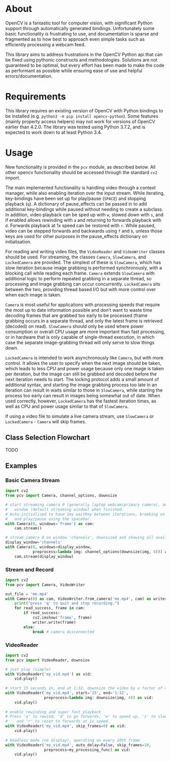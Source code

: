 # About
OpenCV is a fantastic tool for computer vision, with significant Python support
through automatically generated bindings. Unfortunately some basic functionality
is frustrating to use, and documentation is sparse and fragmented as to how best to
approach even simple tasks such as efficiently processing a webcam feed.

This library aims to address frustrations in the OpenCV Python api that can be
fixed using pythonic constructs and methodologies. Solutions are not guaranteed to
be optimal, but every effort has been made to make the code as performant as
possible while ensuring ease of use and helpful errors/documentation.

# Requirements
This library requires an existing version of OpenCV with Python bindings to be 
installed (e.g. `python3 -m pip install opencv-python`). Some features (mainly
property access helpers) may not work for versions of OpenCV earlier than 4.2.0. 
The library was tested using Python 3.7.2, and is expected to work down to at least
Python 3.4.

# Usage
New functionality is provided in the `pcv` module, as described below. All other 
opencv functionality should be accessed through the standard `cv2` import.

The main implemented functionality is handling video through a context manager, 
while also enabling iteration over the input stream. While iterating, key-bindings
have been set up for play/pause (`SPACE`) and stopping playback (`q`). A dictionary
of pause_effects can be passed in to add additional key-bindings while paused without
needing to create a subclass. In addition, video playback can be sped up with `w`,
slowed down with `s`, and if enabled allows rewinding with `a` and returning to
forwards playback with `d`. Forwards playback at 1x speed can be restored with `r`.
While paused, video can be stepped forwards and backwards using `f` and `b`, unless
those keys are used for other purposes in the pause_effects dictionary on initialisation.

For reading and writing video files, the `VideoReader` and `VideoWriter` classes should 
be used. For streaming, the classes `Camera`, `SlowCamera`, and `LockedCamera` are 
provided. The simplest of these is `SlowCamera`, which has slow iteration because image
grabbing is performed synchronously, with a blocking call while reading each frame. 
`Camera` extends `SlowCamera` with additional logic to perform repeated grabbing in a
separate thread, so processing and image grabbing can occur concurrently. `LockedCamera`
sits between the two, providing thread based I/O but with more control over when each 
image is taken.

`Camera` is most useful for applications with processing speeds that require the most
up to date information possible and don't want to waste time decoding frames that are
grabbed too early to be processed (frame grabbing occurs in a separate thread, and only
the latest frame is retrieved (decoded) on read). `SlowCamera` should only be used where
power consumption or overall CPU usage are more important than fast processing, or in
hardware that is only capable of single-thread execution, in which case the
separate image-grabbing thread will only serve to slow things down.

`LockedCamera` is intended to work asynchronously like `Camera`, but with more control.
It allows the user to specify when the next image should be taken, which leads to less
CPU and power usage because only one image is taken per iteration, but the image can
still be grabbed and decoded before the next iteration needs to start. The locking 
protocol adds a small amount of additional syntax, and starting the image
grabbing process too late in an iteration can result in waits similar to those in
`SlowCamera`, while starting the process too early can result in images being somewhat
out of date. When used correctly, however, `LockedCamera` has the fastest iteration
times, as well as CPU and power usage similar to that of `SlowCamera`.

If using a video file to simulate a live camera stream, use `SlowCamera` or 
`LockedCamera` - `Camera` will skip frames.

## Class Selection Flowchart
TODO

## Examples
### Basic Camera Stream
```python
import cv2
from pcv import Camera, channel_options, downsize

# start streaming camera 0 (generally laptop webcam/primary camera), and destroy 'frame'
#   window (default streaming window) when finished.
# Auto-initialised to have 1ms waitKey between iterations, breaking on 'q' key-press,
#   and play/pause using the spacebar.
with Camera(0, windows='frame') as cam:
    cam.stream()

# stream camera 0 on window 'channels', downsized and showing all available channels.
display_window='channels'
with Camera(0, windows=display_window, 
            preprocess=lambda img: channel_options(downsize(img, 4))) as cam:
    cam.stream(display_window)
```

### Stream and Record
```python
import cv2
from pcv import Camera, VideoWriter

out_file = 'me.mp4'
with Camera(0) as cam, VideoWriter.from_camera('me.mp4', cam) as writer:
    print("press 'q' to quit and stop recording.")
    for read_success, frame in cam:
        if read_success:
            cv2.imshow('frame', frame)
            writer.write(frame)
        else:
            break # camera disconnected
```

### VideoReader
```python
import cv2
from pcv import VideoReader, downsize

# just play (simple)
with VideoReader('my_vid.mp4') as vid:
    vid.play()
    
# start 15 seconds in, end at 1:32, downsize the video by a factor of 4
with VideoReader('my_vid.mp4', start='15', end='1:32', 
                 preprocess=lambda img: downsize(img, 4)) as vid:
    vid.play()
    
# enable rewinding and super fast playback
# Press 'a' to rewind, 'd' to go forwards, 'w' to speed up, 's' to slow down
#    and 'r' to reset to forwards at 1x speed.
with VideoReader('my_vid.mp4', skip_frames=0) as vid:
    vid.play()
    
# headless mode (no display), operating on every 10th frame
with VideoReader('my_vid.mp4', auto_delay=False, skip_frames=10,
                 preprocess=my_processing_func) as vid:
    vid.play()
```
